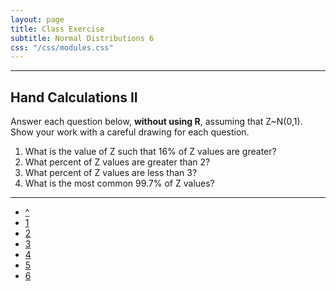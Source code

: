 ```yaml
---
layout: page
title: Class Exercise
subtitle: Normal Distributions 6
css: "/css/modules.css"
---
```


----

## Hand Calculations II

Answer each question below, **without using R**, assuming that Z~N(0,1). Show your work with a careful drawing for each question.

1. What is the value of Z such that 16% of Z values are greater?
1. What percent of Z values are greater than 2?
1. What percent of Z values are less than 3?
1. What is the most common 99.7% of Z values?

----

<div class="text-center">
<ul class="pagination pagination-lg">
  <li><a href="NormalDist.html">^</a></li>
  <li><a href="NormalDist_CE1.html">1</a></li>
  <li><a href="NormalDist_CE2.html">2</a></li>
  <li><a href="NormalDist_CE3.html">3</a></li>
  <li><a href="NormalDist_CE4.html">4</a></li>
  <li><a href="NormalDist_CE5.html">5</a></li>
  <li class="active"><a href="#">6</a></li>
</ul>
